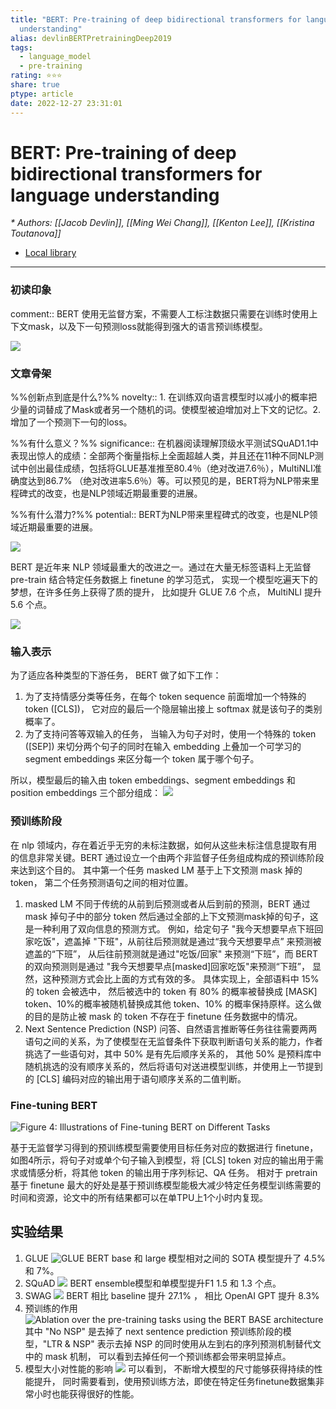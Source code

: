```yaml
---
title: "BERT: Pre-training of deep bidirectional transformers for language
  understanding"
alias: devlinBERTPretrainingDeep2019
tags:
  - language_model
  - pre-training
rating: ⭐⭐⭐
share: true
ptype: article
date: 2022-12-27 23:31:01
---
```



# BERT: Pre-training of deep bidirectional transformers for language understanding
<cite>* Authors: [[Jacob Devlin]], [[Ming Wei Chang]], [[Kenton Lee]], [[Kristina Toutanova]]</cite>


* [Local library](zotero://select/items/1_9GFGB6PJ)

***

### 初读印象

comment:: BERT 使用无监督方案，不需要人工标注数据只需要在训练时使用上下文mask，以及下一句预测loss就能得到强大的语言预训练模型。

![](https://markdown-imagebed.oss-cn-beijing.aliyuncs.com/imgs/20210507180309.png)


### 文章骨架
%%创新点到底是什么?%%
novelty:: 1. 在训练双向语言模型时以减小的概率把少量的词替成了Mask或者另一个随机的词。使模型被迫增加对上下文的记忆。2. 增加了一个预测下一句的loss。

%%有什么意义？%%
significance:: 在机器阅读理解顶级水平测试SQuAD1.1中表现出惊人的成绩：全部两个衡量指标上全面超越人类，并且还在11种不同NLP测试中创出最佳成绩，包括将GLUE基准推至80.4％（绝对改进7.6％），MultiNLI准确度达到86.7% （绝对改进率5.6％）等。可以预见的是，BERT将为NLP带来里程碑式的改变，也是NLP领域近期最重要的进展。

%%有什么潜力?%% 
potential:: BERT为NLP带来里程碑式的改变，也是NLP领域近期最重要的进展。

![](https://markdown-imagebed.oss-cn-beijing.aliyuncs.com/imgs/20210507175021.png)

BERT 是近年来 NLP 领域最重大的改进之一。通过在大量无标签语料上无监督 pre-train 结合特定任务数据上 finetune 的学习范式， 实现一个模型吃遍天下的梦想，在许多任务上获得了质的提升， 比如提升 GLUE 7.6 个点， MultiNLI 提升 5.6 个点。

![](https://markdown-imagebed.oss-cn-beijing.aliyuncs.com/imgs/20210507174948.png)

### 输入表示

为了适应各种类型的下游任务， BERT 做了如下工作：
1. 为了支持情感分类等任务，在每个 token sequence 前面增加一个特殊的 token ([CLS])， 它对应的最后一个隐层输出接上 softmax 就是该句子的类别概率了。
2. 为了支持问答等双输入的任务，  当输入为句子对时，使用一个特殊的 token ([SEP]) 来切分两个句子的同时在输入 embedding 上叠加一个可学习的 segment embeddings 来区分每一个 token 属于哪个句子。

所以，模型最后的输入由 token embeddings、segment embeddings 和 position embeddings 三个部分组成：
![](https://markdown-imagebed.oss-cn-beijing.aliyuncs.com/imgs/20210507180309.png)

### 预训练阶段
在 nlp 领域内，存在着近乎无穷的未标注数据，如何从这些未标注信息提取有用的信息非常关键。BERT 通过设立一个由两个非监督子任务组成构成的预训练阶段来达到这个目的。 其中第一个任务 masked LM 基于上下文预测 mask 掉的 token， 第二个任务预测语句之间的相对位置。
1. masked LM
   不同于传统的从前到后预测或者从后到前的预测，BERT 通过 mask 掉句子中的部分 token 然后通过全部的上下文预测mask掉的句子，这是一种利用了双向信息的预测方式。 例如，给定句子 "我今天想要早点下班回家吃饭"，遮盖掉 "下班"，从前往后预测就是通过“我今天想要早点” 来预测被遮盖的“下班”， 从后往前预测就是通过"吃饭/回家" 来预测“下班”，而 BERT 的双向预测则是通过 "我今天想要早点[masked]回家吃饭"来预测“下班”， 显然，这种预测方式会比上面的方式有效的多。
   具体实现上，全部语料中 15% 的 token 会被选中， 然后被选中的 token 有 80% 的概率被替换成 [MASK] token、10%的概率被随机替换成其他 token、10% 的概率保持原样。这么做的目的是防止被 mask 的 token 不存在于 finetune 任务数据中的情况。
2. Next Sentence Prediction (NSP)
   问答、自然语言推断等任务往往需要两两语句之间的关系，为了使模型在无监督条件下获取判断语句关系的能力，作者挑选了一些语句对，其中 50% 是有先后顺序关系的， 其他 50% 是预料库中随机挑选的没有顺序关系的，然后将语句对送进模型训练，并使用上一节提到的 [CLS] 编码对应的输出用于语句顺序关系的二值判断。

### Fine-tuning BERT

![Figure 4: Illustrations of Fine-tuning BERT on Different Tasks](https://markdown-imagebed.oss-cn-beijing.aliyuncs.com/imgs20210508000316.png)

基于无监督学习得到的预训练模型需要使用目标任务对应的数据进行 finetune，如图4所示，将句子对或单个句子输入到模型，将 [CLS] token 对应的输出用于需求或情感分析，将其他 token 的输出用于序列标记、QA 任务。 相对于 pretrain 基于 finetune 最大的好处是基于预训练模型能极大减少特定任务模型训练需要的时间和资源，论文中的所有结果都可以在单TPU上1个小时内复现。

## 实验结果
1. GLUE
   ![GLUE](https://markdown-imagebed.oss-cn-beijing.aliyuncs.com/imgs20210508001421.png)
   BERT base 和 large 模型相对之间的 SOTA 模型提升了 4.5% 和 7%。
2. SQuAD
   ![](https://markdown-imagebed.oss-cn-beijing.aliyuncs.com/imgs20210508001644.png)
   BERT ensemble模型和单模型提升F1 1.5 和 1.3 个点。 
3. SWAG
   ![](https://markdown-imagebed.oss-cn-beijing.aliyuncs.com/imgs20210508001722.png)
   BERT 相比 baseline 提升 27.1% ， 相比 OpenAI GPT 提升 8.3%
4. 预训练的作用
   ![Ablation over the pre-training tasks using the BERT BASE architecture](https://markdown-imagebed.oss-cn-beijing.aliyuncs.com/imgs20210508002219.png)
   其中 "No NSP" 是去掉了 next sentence prediction 预训练阶段的模型，"LTR & NSP" 表示去掉 NSP 的同时使用从左到右的序列预测机制替代文中的 mask 机制， 可以看到去掉任何一个预训练都会带来明显掉点。
5. 模型大小对性能的影响
   ![](https://markdown-imagebed.oss-cn-beijing.aliyuncs.com/imgs20210508002748.png)
   可以看到， 不断增大模型的尺寸能够获得持续的性能提升， 同时需要看到，使用预训练方法，即使在特定任务finetune数据集非常小时也能获得很好的性能。





